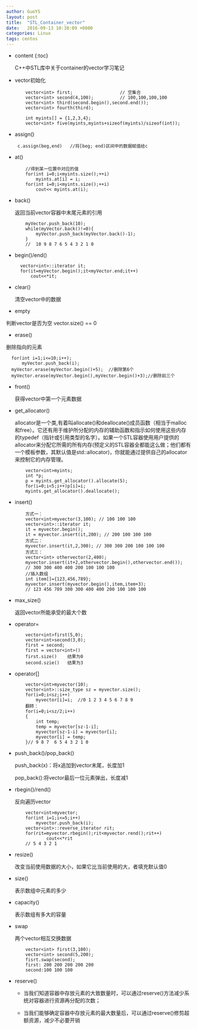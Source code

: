 ```yaml
---
author: GuoYS
layout: post
title:  "STL_Container_vector"
date:   2016-09-13 10:38:09 +0800
categories: Linux
tags: centos
---
```

* content
{:toc}

  C++中STL库中关于container的vector学习笔记




- vector初始化

  ```
      vector<int> first;                  // 空集合
      vector<int> second(4,100);          // 100,100,100,100
      vector<int> third(second.begin(),second.end());
      vector<int> fourth(third);

      int myints[] = {1,2,3,4};
      vector<int> five(myints,myints+sizeof(myints)/sizeof(int));
  ```
  
- assign()


   ` c.assign(beg,end)   //将[beg; end)区间中的数据赋值给c`

- at()

  ```
      //得到某一位置中对应的值
      for(int i=0;i<myints.size();++i)
          myints.at[i] = i;
      for(int i=0;i<myints.size();++i)
          cout<< myints.at(i);
  ```
- back()

  返回当前vector容器中末尾元素的引用

  ```
      myVector.push_back(10);
      while(myVector.back()!=0){
          myVector.push_back(myVector.back()-1);
      }
      //  10 9 8 7 6 5 4 3 2 1 0
  ```
  
- begin()/end()

  ```
    vector<int>::iterator it;
    for(it=myVector.begin();it<myVector.end;it++)
        cout<<*it;
  ```
  
- clear()
  
  清空vector中的数据

- empty
 
 判断vector是否为空  vector.size() == 0

- erase()
 
 删除指向的元素

  ```
    for(int i=1;i<=10;i++);
        myVector.push_back(i);
    myVector.erase(myVector.begin()+5);  //删除第6个
    myVector.erase(myVector.begin(),myVector.begin()+3);//删除前三个
  ```
  
- front()

  获得vector中第一个元素数据

- get_allocator()

   allocator是一个类,有着叫allocate()和deallocate()成员函数（相当于malloc和free）。它还有用于维护所分配的内存的辅助函数和指示如何使用这些内存的typedef（指针或引用类型的名字）。如果一个STL容器使用用户提供的allocator来分配它所需的所有内存(预定义的STL容器全都能这么做；他们都有一个模板参数，其默认值是std::allocator)，你就能通过提供自己的allocator来控制它的内存管理。

  ```
      vector<int>myints;
      int *p;
      p = myints.get_allocator().allocate(5);
      for(i=0;i<5;i++)p[i]=i;
      myints.get_allocator().deallocate();
  ```
  
- insert()

  ```
      方式一：
      vector<int>myvector(3,100); // 100 100 100
      vector<int>::iterator it;
      it = myvector.begin();
      it = myvector.insert(it,200); // 200 100 100 100
      方式二：
      myvector.insert(it,2,300); // 300 300 200 100 100 100
      方式三：
      vector<int> othervector(2,400);
      myvector.insert(it+2,othervector.begin(),othervector.end());
      // 300 300 400 400 200 100 100 100
      //插入数组
      int item[]={123,456,789};
      myvector.insert(myvector.begin(),item,item+3);
      // 123 456 789 300 300 400 400 200 100 100 100
  ```
- max_size()

  返回vector所能承受的最大个数

- operator=

  ```
      vector<int>first(5,0);
      vector<int>second(3,0);
      first = second;
      first = vector<int>()
      first.size()    结果为0
      second.szie()   结果为3
  ```
  
- operator[]

  ```
      vector<int>myvector(10);
      vector<int>::size_type sz = myvector.size();
      for(i=0;i<sz;i++)
          myvector[i]=i;  //0 1 2 3 4 5 6 7 8 9
      翻转：
      for(i=0;i<sz/2;i++)
      {
          int temp;
          temp = myvector[sz-1-i];
          myvector[sz-1-i] = myvector[i];
          myvector[i] = temp;
      }// 9 8 7  6 5 4 3 2 1 0
  ```
  
- push_back()/pop_back()

  push_back(x)：将x追加到vector末尾，长度加1
  
  pop_back():将vector最后一位元素弹出，长度减1

- rbegin()/rend()

  反向遍历vector

  ```
      vector<int>myvector;
      for(int i=1;i<=5;i++) 
          myvector.push_back(i);
      vector<int>::reverse_iterator rit;
      for(rit=myvector.rbegin();rit<myvector.rend();rit++)
              cout<<*rit
      // 5 4 3 2 1
  ```
  
- resize()

  改变当前使用数据的大小，如果它比当前使用的大，者填充默认值0
  
- size()

    表示数组中元素的多少
    
- capacity()

    表示数组有多大的容量

- swap

  两个vector相互交换数据

  ```
      vector<int> first(3,100);
      vector<int> second(5,200);
      fisrt.swap(second);
      first: 200 200 200 200 200
      second:100 100 100
  ```
  
- reserve()

  - 当我们知道容器中存放元素的大致数量时，可以通过reserve()方法减少系统对容器进行资源再分配的次数；

  - 当我们能够确定容器中存放元素的最大数量后，可以通过reserve()修剪超额资源，减少不必要开销




